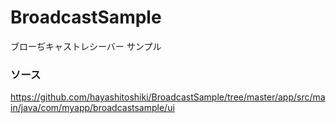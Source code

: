# BroadcastSample
ブローぢキャストレシーバー サンプル

### ソース
https://github.com/hayashitoshiki/BroadcastSample/tree/master/app/src/main/java/com/myapp/broadcastsample/ui
